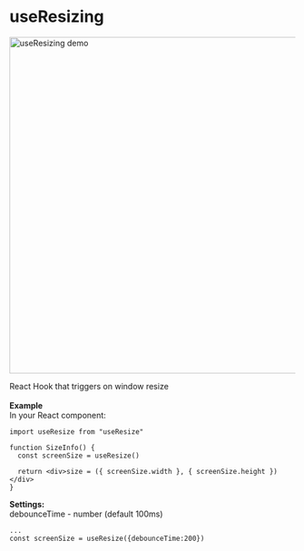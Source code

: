 <h1>useResizing</h1>

<img src="http://api.halo-lab.com/wp-content/uploads/useResizing.gif" alt="useResizing demo" height="593" width="600">


React Hook that triggers on window resize
<br/>
<br/>
<b>Example</b>
<br/>
In your React component:
<br/>

```
import useResize from "useResize"

function SizeInfo() {
  const screenSize = useResize()

  return <div>size = ({ screenSize.width }, { screenSize.height })</div>
}
```

<b>Settings:</b>
<br/>
debounceTime - number (default 100ms)

```
...
const screenSize = useResize({debounceTime:200})
```
